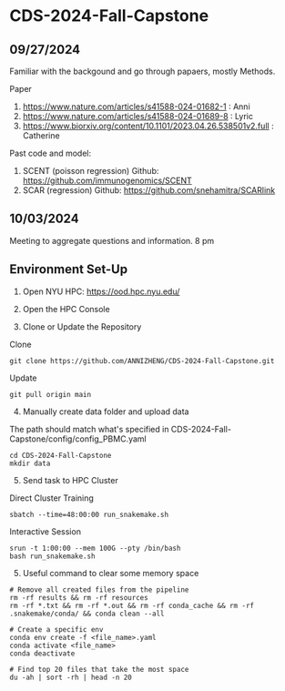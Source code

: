 # CDS-2024-Fall-Capstone


## 09/27/2024
Familiar with the backgound and go through papaers, mostly Methods.

Paper
1. https://www.nature.com/articles/s41588-024-01682-1 : Anni
2. https://www.nature.com/articles/s41588-024-01689-8 : Lyric
3. https://www.biorxiv.org/content/10.1101/2023.04.26.538501v2.full : Catherine

Past code and model:
1. SCENT (poisson regression) Github: https://github.com/immunogenomics/SCENT
2. SCAR (regression) Github: https://github.com/snehamitra/SCARlink

##  10/03/2024
Meeting to aggregate questions and information. 8 pm 

## Environment Set-Up
1. Open NYU HPC: https://ood.hpc.nyu.edu/

2. Open the HPC Console

3. Clone or Update the Repository

Clone
```
git clone https://github.com/ANNIZHENG/CDS-2024-Fall-Capstone.git
```

Update
```
git pull origin main
```

4. Manually create data folder and upload data

The path should match what's specified in CDS-2024-Fall-Capstone/config/config_PBMC.yaml

```
cd CDS-2024-Fall-Capstone
mkdir data
```

5. Send task to HPC Cluster

Direct Cluster Training
```
sbatch --time=48:00:00 run_snakemake.sh
```

Interactive Session
```
srun -t 1:00:00 --mem 100G --pty /bin/bash
bash run_snakemake.sh
```

5. Useful command to clear some memory space

```
# Remove all created files from the pipeline
rm -rf results && rm -rf resources
rm -rf *.txt && rm -rf *.out && rm -rf conda_cache && rm -rf .snakemake/conda/ && conda clean --all

# Create a specific env
conda env create -f <file_name>.yaml
conda activate <file_name>
conda deactivate

# Find top 20 files that take the most space
du -ah | sort -rh | head -n 20
```

<!-- ## Modifications

- `seurat.yaml`: Commented out `macs2`, instead loads HPC's `macs2`
- `run_snakemake.sh`: HPC has its own `snakemake` package, so no need to create one
- `run_snakemake.sh`: HPC uses a different job scheduler, so the original `bsub` command was changed to `sbatch`
- `SCENTfunctions.R`: added a `library(Matrix)` call to import package

-->